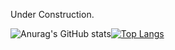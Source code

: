 Under Construction.


![Anurag's GitHub stats](https://github-readme-stats.vercel.app/api?username=BlankSpot08&show_icons=true&theme=radical)[![Top Langs](https://github-readme-stats.vercel.app/api/top-langs/?username=BlankSpot08&layout=compact)](https://github.com/anuraghazra/github-readme-stats)

